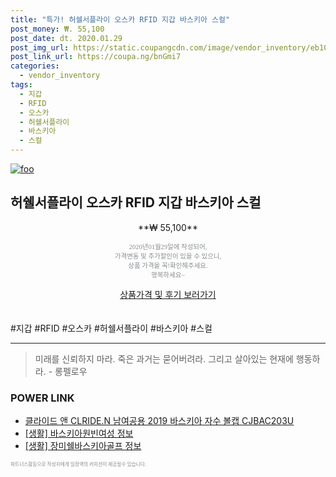 ```yaml
--- 
title: "특가! 허쉘서플라이 오스카 RFID 지갑 바스키아 스컬" 
post_money: ₩. 55,100 
post_date: dt. 2020.01.29 
post_img_url: https://static.coupangcdn.com/image/vendor_inventory/eb10/4acaf008659bc55907d30bfb75f60ec9380e8b5392299fb3e36643e412e6.jpg 
post_link_url: https://coupa.ng/bnGmi7 
categories: 
  - vendor_inventory 
tags: 
  - 지갑 
  - RFID 
  - 오스카 
  - 허쉘서플라이 
  - 바스키아 
  - 스컬 
--- 
```

[![foo](https://static.coupangcdn.com/image/vendor_inventory/eb10/4acaf008659bc55907d30bfb75f60ec9380e8b5392299fb3e36643e412e6.jpg)](https://coupa.ng/bnGmi7) 

## 허쉘서플라이 오스카 RFID 지갑 바스키아 스컬 
<p style="text-align: center;">**₩ 55,100**</p> 
<p style="text-align: center;"><span style="color: #898c8f; font-family: Georgia,Times,serif; font-size: 0.75em;">2020년01월29일에 작성되어, <br>가격변동 및 추가할인이 있을 수 있으니,<br> 상품 가격을 꼭!확인해주세요.<br>행복하세요~</span> 
</p>	 
<div markdown="0" style="text-align: center;"><a href="https://coupa.ng/bnGmi7" class="btn btn--success">상품가격 및 후기 보러가기</a></div> 
<br><br> 
  #지갑 #RFID #오스카 #허쉘서플라이 #바스키아 #스컬 
<hr> 

> 미래를 신뢰하지 마라. 죽은 과거는 묻어버려라. 그리고 살아있는 현재에 행동하라. - 롱펠로우 


### POWER LINK

* <a href="https://blog.naver.com/fasyy4321/221786302887" target="_blank">클라이드 앤 CLRIDE.N 남여공용 2019 바스키아 자수 볼캡 CJBAC203U</a>
* <a href="https://blog.naver.com/santokki14/221765154209" target="_blank"> [생활] 바스키아원빈여성 정보 </a>
* <a href="https://blog.naver.com/fasyy4321/221770003480" target="_blank"> [생활] 장미쉘바스키아골프 정보 </a>

<span style="color: #898c8f; font-family: Georgia,Times,serif; font-size: 0.55em;">파트너스활동으로 작성자에게 일정액의 커미션이 제공될수 있습니다.</span> 
